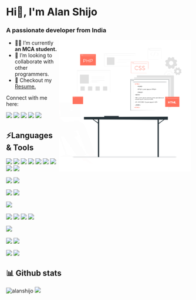 <h1 align="left">Hi👋, I'm Alan Shijo</h1>
<h3 align="left">A passionate developer from India</h3>
<img align="right" alt="GIF" src="https://raw.githubusercontent.com/alanshijo/alanshijo/main/Programming.gif" width="360px"/>

- 👨‍🎓 I’m currently **an MCA student.**
- 👯 I’m looking to collaborate with other programmers.
- 📝 Checkout my <a href="https://alanshijo.github.io/">Resume.</a>

Connect with me here:

<a href="https://www.linkedin.com/in/alan-shijo-823054170/"><img src="https://img.shields.io/badge/linkedin-%230077B5.svg?style=for-the-badge&logo=linkedin&logoColor=white" /></a>
<a href="https://www.instagram.com/a1an_shijo/"><img src="https://img.shields.io/badge/Instagram-%23E4405F.svg?style=for-the-badge&logo=Instagram&logoColor=white" /></a>
<a href="https://www.snapchat.com/add/alan_shijo?sender_web_id=3aa97d9c-016e-4b36-ab19-aea4667e24f7&device_type=desktop&is_copy_url=true"><img src="https://img.shields.io/badge/Snapchat-%23FFFC00.svg?style=for-the-badge&logo=Snapchat&logoColor=white" /></a>
<a href="https://t.me/alan_shijo"><img src="https://img.shields.io/badge/Telegram-2CA5E0?style=for-the-badge&logo=telegram&logoColor=white" /></a>
<a href="https://mail.google.com/mail/u/0/?to=alanshijoatkl@gmail.com&fs=1&tf=cm"><img src="https://img.shields.io/badge/Gmail-D14836?style=for-the-badge&logo=gmail&logoColor=white" /></a>

<!--a href="https://alanshijo.github.io/">➡️ Please find my resume attached</a>
<img src="https://img.shields.io/badge/-RESUME-%235F678E?style=for-the-badge&logo=readthedocs&logoColor=white" /-->
## ⚡Languages & Tools
<img src="https://img.shields.io/badge/c-%2300599C.svg?style=for-the-badge&logo=c&logoColor=white" /> <img src="https://img.shields.io/badge/c++-%2300599C.svg?style=for-the-badge&logo=c%2B%2B&logoColor=white" /> <img src="https://img.shields.io/badge/html5-%23E34F26.svg?style=for-the-badge&logo=html5&logoColor=white" /> <img src="https://img.shields.io/badge/css3-%231572B6.svg?style=for-the-badge&logo=css3&logoColor=white" /> <img src="https://img.shields.io/badge/javascript-%23323330.svg?style=for-the-badge&logo=javascript&logoColor=%23F7DF1E" /> <img src="https://img.shields.io/badge/java-%23ED8B00.svg?style=for-the-badge&logo=java&logoColor=white" /> <img src="https://img.shields.io/badge/php-%23777BB4.svg?style=for-the-badge&logo=php&logoColor=white" /> <img src="https://img.shields.io/badge/python-3670A0?style=for-the-badge&logo=python&logoColor=ffdd54" /> <img src="https://img.shields.io/badge/shell_script-%23121011.svg?style=for-the-badge&logo=gnu-bash&logoColor=white" />

<img src="https://img.shields.io/badge/bootstrap-%23563D7C.svg?style=for-the-badge&logo=bootstrap&logoColor=white" /> <img src="https://img.shields.io/badge/tailwindcss-%2338B2AC.svg?style=for-the-badge&logo=tailwind-css&logoColor=white" /> 

<img src="https://img.shields.io/badge/mysql-black?style=for-the-badge&logo=mysql&logoColor=white" /> <img src="https://img.shields.io/badge/MongoDB-%234ea94b.svg?style=for-the-badge&logo=mongodb&logoColor=white" /> 

<img src="https://img.shields.io/badge/Microsoft_Office-D83B01?style=for-the-badge&logo=microsoft-office&logoColor=white" />

<img src="https://img.shields.io/badge/Android-3DDC84?style=for-the-badge&logo=android&logoColor=white" /> <img src="https://img.shields.io/badge/chrome%20os-3d89fc?style=for-the-badge&logo=google%20chrome&logoColor=white" /> <img src="https://img.shields.io/badge/Linux-FCC624?style=for-the-badge&logo=linux&logoColor=black" /> <img src="https://img.shields.io/badge/Windows-0078D6?style=for-the-badge&logo=windows&logoColor=white" />

<img src="https://img.shields.io/badge/docker-%230db7ed.svg?style=for-the-badge&logo=docker&logoColor=white" /> 

<img src="https://img.shields.io/badge/git-%23F05033.svg?style=for-the-badge&logo=git&logoColor=white" /> <img src="https://img.shields.io/badge/github-%23121011.svg?style=for-the-badge&logo=github&logoColor=white" /> 

<img src="https://img.shields.io/badge/adobe%20photoshop-%2331A8FF.svg?style=for-the-badge&logo=adobe%20photoshop&logoColor=white" /> <img src="https://img.shields.io/badge/figma-%23F24E1E.svg?style=for-the-badge&logo=figma&logoColor=white" /> 
## 📊 Github stats
<p align="left"> <img src="https://github-readme-stats.vercel.app/api?username=alanshijo&show_icons=true&theme=gotham" alt="alanshijo" /> 
<a href="https://git.io/streak-stats"><img src="https://streak-stats.demolab.com?user=alanshijo&theme=gotham&border_radius=4&date_format=j%20M%5B%20Y%5D" /></a>
